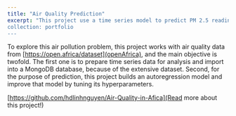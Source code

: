 ```yaml
---
title: "Air Quality Prediction"
excerpt: "This project use a time series model to predict PM 2.5 readings throughout the day <br/><img src='/images/500x300.png'>
collection: portfolio
---
```


To explore this air pollution problem, this project works with air quality data from [https://open.africa/dataset](openAfrica), and the main objective is twofold. The first one is to prepare time series data for analysis and import into a MongoDB database, because of the extensive dataset. Second, for the purpose of prediction, this project builds an autoregression model and improve that model by tuning its hyperparameters.

[https://github.com/hdlinhnguyen/Air-Quality-in-Afica](Read more about this project!)
